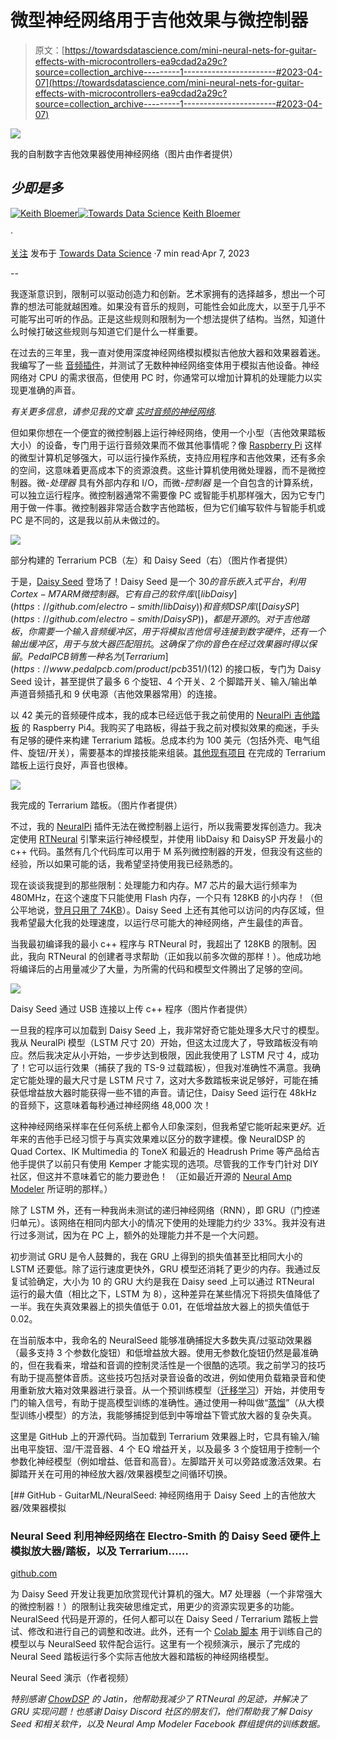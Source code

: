 # 微型神经网络用于吉他效果与微控制器

> 原文：[https://towardsdatascience.com/mini-neural-nets-for-guitar-effects-with-microcontrollers-ea9cdad2a29c?source=collection_archive---------1-----------------------#2023-04-07](https://towardsdatascience.com/mini-neural-nets-for-guitar-effects-with-microcontrollers-ea9cdad2a29c?source=collection_archive---------1-----------------------#2023-04-07)

![](../Images/277de6904d28ad22861606c6e0892e3a.png)

我的自制数字吉他效果器使用神经网络（图片由作者提供）

## *少即是多*

[](https://keyth72.medium.com/?source=post_page-----ea9cdad2a29c--------------------------------)[![Keith Bloemer](../Images/3e8d884c0f32430286599b8ffb7b249c.png)](https://keyth72.medium.com/?source=post_page-----ea9cdad2a29c--------------------------------)[](https://towardsdatascience.com/?source=post_page-----ea9cdad2a29c--------------------------------)[![Towards Data Science](../Images/a6ff2676ffcc0c7aad8aaf1d79379785.png)](https://towardsdatascience.com/?source=post_page-----ea9cdad2a29c--------------------------------) [Keith Bloemer](https://keyth72.medium.com/?source=post_page-----ea9cdad2a29c--------------------------------)

·

[关注](https://medium.com/m/signin?actionUrl=https%3A%2F%2Fmedium.com%2F_%2Fsubscribe%2Fuser%2F744166a323a0&operation=register&redirect=https%3A%2F%2Ftowardsdatascience.com%2Fmini-neural-nets-for-guitar-effects-with-microcontrollers-ea9cdad2a29c&user=Keith+Bloemer&userId=744166a323a0&source=post_page-744166a323a0----ea9cdad2a29c---------------------post_header-----------) 发布于 [Towards Data Science](https://towardsdatascience.com/?source=post_page-----ea9cdad2a29c--------------------------------) ·7 min read·Apr 7, 2023[](https://medium.com/m/signin?actionUrl=https%3A%2F%2Fmedium.com%2F_%2Fvote%2Ftowards-data-science%2Fea9cdad2a29c&operation=register&redirect=https%3A%2F%2Ftowardsdatascience.com%2Fmini-neural-nets-for-guitar-effects-with-microcontrollers-ea9cdad2a29c&user=Keith+Bloemer&userId=744166a323a0&source=-----ea9cdad2a29c---------------------clap_footer-----------)

--

[](https://medium.com/m/signin?actionUrl=https%3A%2F%2Fmedium.com%2F_%2Fbookmark%2Fp%2Fea9cdad2a29c&operation=register&redirect=https%3A%2F%2Ftowardsdatascience.com%2Fmini-neural-nets-for-guitar-effects-with-microcontrollers-ea9cdad2a29c&source=-----ea9cdad2a29c---------------------bookmark_footer-----------)

我逐渐意识到，限制可以驱动创造力和创新。艺术家拥有的选择越多，想出一个可靠的想法可能就越困难。如果没有音乐的规则，可能性会如此庞大，以至于几乎不可能写出可听的作品。正是这些规则和限制为一个想法提供了结构。当然，知道什么时候打破这些规则与知道它们是什么一样重要。

在过去的三年里，我一直对使用深度神经网络模拟模拟吉他放大器和效果器着迷。我编写了一些 [音频插件](https://github.com/GuitarML)，并测试了无数种神经网络变体用于模拟吉他设备。神经网络对 CPU 的需求很高，但使用 PC 时，你通常可以增加计算机的处理能力以实现更准确的声音。

*有关更多信息，请参见我的文章* [*实时音频的神经网络*](https://medium.com/nerd-for-tech/neural-networks-for-real-time-audio-introduction-ed5d575dc341)*.*

但如果你想在一个便宜的微控制器上运行神经网络，使用一个小型（吉他效果踏板大小）的设备，专门用于运行音频效果而不做其他事情呢？像 [Raspberry Pi](https://www.raspberrypi.org/) 这样的微型计算机足够强大，可以运行操作系统，支持应用程序和吉他效果，还有多余的空间，这意味着更高成本下的资源浪费。这些计算机使用微处理器，而不是微控制器。微-*处理器* 具有外部内存和 I/O，而微-*控制器* 是一个自包含的计算系统，可以独立运行程序。微控制器通常不需要像 PC 或智能手机那样强大，因为它专门用于做一件事。微控制器非常适合数字吉他踏板，但为它们编写软件与智能手机或 PC 是不同的，这是我以前从未做过的。

![](../Images/719b95227fbe9fe0b9ec78ee62895c3f.png)

部分构建的 Terrarium PCB（左）和 Daisy Seed（右）（图片作者提供）

于是，[Daisy Seed](https://www.electro-smith.com/daisy/daisy) 登场了！Daisy Seed 是一个 $30 的音乐嵌入式平台，利用 Cortex-M7 ARM 微控制器。它有自己的软件库 ([libDaisy](https://github.com/electro-smith/libDaisy)) 和音频 DSP 库 ([DaisySP](https://github.com/electro-smith/DaisySP))，都是开源的。对于吉他踏板，你需要一个输入音频缓冲区，用于将模拟吉他信号连接到数字硬件，还有一个输出缓冲区，用于与放大器匹配阻抗。这确保了你的音色在经过效果器时得以保留。PedalPCB 销售一种名为 [Terrarium](https://www.pedalpcb.com/product/pcb351/) ($12) 的接口板，专门为 Daisy Seed 设计，甚至提供了最多 6 个旋钮、4 个开关、2 个脚踏开关、输入/输出单声道音频插孔和 9 伏电源（吉他效果器常用）的连接。

以 42 美元的音频硬件成本，我的成本已经远低于我之前使用的 [NeuralPi 吉他踏板](https://medium.com/towards-data-science/neural-networks-for-real-time-audio-raspberry-pi-guitar-pedal-bded4b6b7f31) 的 Raspberry Pi4。我购买了电路板，得益于我之前对模拟效果的痴迷，手头有足够的硬件来构建 Terrarium 踏板。总成本约为 100 美元（包括外壳、电气组件、旋钮/开关），需要基本的焊接技能来组装。[其他现有项目](https://github.com/tnatoli/Sonic_Daisy/tree/main/rhythm_delay) 在完成的 Terrarium 踏板上运行良好，声音也很棒。

![](../Images/fb0cbf0832b865b93fa315e6a6d0c7ee.png)

我完成的 Terrarium 踏板。（图片作者提供）

不过，我的 [NeuralPi](https://github.com/GuitarML/NeuralPi) 插件无法在微控制器上运行，所以我需要发挥创造力。我决定使用 [RTNeural](https://github.com/jatinchowdhury18/RTNeural) 引擎来运行神经模型，并使用 libDaisy 和 DaisySP 开发最小的 c++ 代码。虽然有几个代码库可以用于 M 系列微控制器的开发，但我没有这些的经验，所以如果可能的话，我希望坚持使用我已经熟悉的。

现在谈谈我提到的那些限制：处理能力和内存。M7 芯片的最大运行频率为 480MHz，在这个速度下只能使用 Flash 内存，一个只有 128KB 的小内存！（但公平地说，[登月只用了 74KB](https://www.independent.co.uk/news/science/apollo-11-moon-landing-mobile-phones-smartphone-iphone-a8988351.html)）。Daisy Seed 上还有其他可以访问的内存区域，但我希望最大化我的处理速度，以运行尽可能大的神经网络，产生最佳的声音。

当我最初编译我的最小 c++ 程序与 RTNeural 时，我超出了 128KB 的限制。因此，我向 RTNeural 的创建者寻求帮助（正如我以前多次做的那样！）。他成功地将编译后的占用量减少了大量，为所需的代码和模型文件腾出了足够的空间。

![](../Images/1e283ece1894dd7e9cc6518249b2e90f.png)

Daisy Seed 通过 USB 连接以上传 c++ 程序（图片作者提供）

一旦我的程序可以加载到 Daisy Seed 上，我非常好奇它能处理多大尺寸的模型。我从 NeuralPi 模型（LSTM 尺寸 20）开始，但这太过庞大了，导致踏板没有响应。然后我决定从小开始，一步步达到极限，因此我使用了 LSTM 尺寸 4，成功了！它可以运行效果（捕获了我的 TS-9 过载踏板），但我对准确性不满意。我确定它能处理的最大尺寸是 LSTM 尺寸 7，这对大多数踏板来说足够好，可能在捕获低增益放大器时能获得一些不错的声音。请记住，Daisy Seed 运行在 48kHz 的音频下，这意味着每秒通过神经网络 48,000 次！

这种神经网络采样率在任何系统上都令人印象深刻，但我希望它能听起来更*好*。近年来的吉他手已经习惯于与真实效果难以区分的数字建模。像 NeuralDSP 的 Quad Cortex、IK Multimedia 的 ToneX 和最近的 Headrush Prime 等产品给吉他手提供了以前只有使用 Kemper 才能实现的选项。尽管我的工作专门针对 DIY 社区，但这并不意味着它的能力要逊色！ （正如最近开源的 [Neural Amp Modeler](https://github.com/sdatkinson/NeuralAmpModelerPlugin) 所证明的那样。）

除了 LSTM 外，还有一种我尚未测试的递归神经网络（RNN），即 GRU（门控递归单元）。该网络在相同内部大小的情况下使用的处理能力约少 33%。我并没有进行过多测试，因为在 PC 上，额外的处理能力并不是一个大问题。

初步测试 GRU 是令人鼓舞的，我在 GRU 上得到的损失值甚至比相同大小的 LSTM 还要低。除了运行速度更快外，GRU 模型还消耗了更少的内存。我通过反复试验确定，大小为 10 的 GRU 大约是我在 Daisy seed 上可以通过 RTNeural 运行的最大值（相比之下，LSTM 为 8），这种差异在某些情况下将损失值降低了一半。我在失真效果器上的损失值低于 0.01，在低增益放大器上的损失值低于 0.02。

在当前版本中，我命名的 NeuralSeed 能够准确捕捉大多数失真/过驱动效果器（最多支持 3 个参数化旋钮）和低增益放大器。使用无参数化旋钮仍然是最准确的，但在我看来，增益和音调的控制灵活性是一个很酷的选项。我之前学习的技巧有助于提高整体音质。这些技巧包括对录音设备的改进，例如使用负载箱录音和使用重新放大箱对效果器进行录音。从一个预训练模型（[迁移学习](https://medium.com/towards-data-science/transfer-learning-for-guitar-effects-4af50609dce1)）开始，并使用专门的输入信号，有助于提高模型训练的准确性。通过使用一种叫做“[蒸馏](https://en.wikipedia.org/wiki/Knowledge_distillation)”（从大模型训练小模型）的方法，我能够捕捉到低到中等增益下管式放大器的复杂失真。

这里是 GitHub 上的开源代码。当加载到 Terrarium 效果器上时，它具有输入/输出电平旋钮、湿/干混音器、4 个 EQ 增益开关，以及最多 3 个旋钮用于控制一个参数化神经模型（例如增益、低音和高音）。左脚踏开关可以旁路或激活效果。右脚踏开关在可用的神经放大器/效果器模型之间循环切换。

[](https://github.com/GuitarML/NeuralSeed?source=post_page-----ea9cdad2a29c--------------------------------) [## GitHub - GuitarML/NeuralSeed: 神经网络用于 Daisy Seed 上的吉他放大器/效果器模拟

### Neural Seed 利用神经网络在 Electro-Smith 的 Daisy Seed 硬件上模拟放大器/踏板，以及 Terrarium……

[github.com](https://github.com/GuitarML/NeuralSeed?source=post_page-----ea9cdad2a29c--------------------------------)

为 Daisy Seed 开发让我更加欣赏现代计算机的强大。M7 处理器（一个非常强大的微控制器！）的限制让我突破思维定式，用更少的资源实现更多的功能。NeuralSeed 代码是开源的，任何人都可以在 Daisy Seed / Terrarium 踏板上尝试、修改和进行自己的调整和改进。此外，还有一个 [Colab 脚本](https://colab.research.google.com/github/GuitarML/Automated-GuitarAmpModelling/blob/ns-capture/ProteusCapture.ipynb) 用于训练自己的模型以与 NeuralSeed 软件配合运行。这里有一个视频演示，展示了完成的 Neural Seed 踏板运行多个实际吉他放大器和踏板的神经网络模型。

Neural Seed 演示（作者视频）

*特别感谢* [*ChowDSP*](https://chowdsp.com/) *的 Jatin，他帮助我减少了 RTNeural 的足迹，并解决了 GRU 实现问题！也感谢 Daisy Discord 社区的朋友们，他们帮助我了解 Daisy Seed 和相关软件，以及 Neural Amp Modeler Facebook 群组提供的训练数据。*
